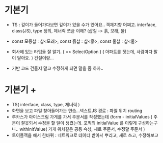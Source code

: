 

# 기본기
- TS : 깊이가 들어가다보면 깊이가 있을 수가 있어요.. 객체지향 어쩌고. interface, class(JS), type 정의, 제너릭 쪼금 이해? (삽질 -> 흙, 모래, 물) 
- const 모종삽 : 삽<모래>, const 흙삽 : 삽<흙>, const 물삽 : 삽<물>

- 회사에 있는 타입들 잘 알기. ( => SelectOption ) ( 아파트를 짓는데, 사람마다 말이 달아요. ) 건설이랑...
- 기반 코드 건들지 말고 수정하게 되면 말을 좀 하자..


# 기본기 +
- TS( interface, class, type, 제너릭 )
- 화면을 보고 파일 찾아들어가는 연습...넥스트JS 경로 : 파일 위치 routing
- 루카스가 아이스크림 가게를 가서 주문서를 작성했는데 (form - initialValues ) 주문이 잘못되서 수정을 할 일이 생겼는데. 포믹의 initialValue 를 이렇게 구성하는구나.. withInitValue( 가게 위치같은 공통 속성, 새로 주문서, 수정할 주문서 )
- 토이플젝을 해서 한바퀴 : 네트워크로 데이터 받아서 뿌리고, 새로 쓰고, 수정해보고 
